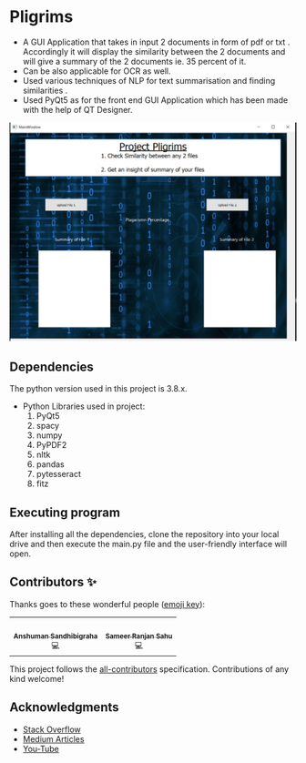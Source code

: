 # Pligrims
- A GUI Application that takes in input 2 documents in form of pdf or txt . Accordingly it will display the similarity between the 2 documents and will give a summary of the 2 documents ie. 35 percent of it. 
- Can be also applicable for OCR as well.
- Used various techniques of NLP for text summarisation and finding similarities .
- Used PyQt5 as for the front end GUI Application which has been made with the help of QT Designer.

![image](screenshot.jpg)

## Dependencies

The python version used in this project is 3.8.x.
* Python Libraries used in project:
    1. PyQt5 
    2. spacy
    3. numpy
    4. PyPDF2
    5. nltk
    6. pandas
    7. pytesseract
    8. fitz

## Executing program

After installing all the dependencies, clone the repository into your local drive and then execute the main.py file and the user-friendly interface will open.

## Contributors ✨

Thanks goes to these wonderful people ([emoji key](https://allcontributors.org/docs/en/emoji-key)):

<!-- ALL-CONTRIBUTORS-LIST:START - Do not remove or modify this section -->
<!-- prettier-ignore-start -->
<!-- markdownlint-disable -->
<table>
  <tr>
    <td align="center"><a href="https://github.com/anshusandhi6"><img src="https://avatars.githubusercontent.com/u/59245156?s=400&v=4" width="100px;" alt=""/><br /><sub><b>Anshuman Sandhibigraha</b></sub></a><br />💻</td>
    <td align="center"><a href="https://github.com/sameersahu473"><img src="https://avatars.githubusercontent.com/u/58498397?s=400&v=4" width="100px;" alt=""/><br /><sub><b>Sameer Ranjan Sahu</b></sub></a><br />💻</td>
  </tr>
</table>

<!-- markdownlint-enable -->
<!-- prettier-ignore-end -->
<!-- ALL-CONTRIBUTORS-LIST:END -->

This project follows the [all-contributors](https://github.com/all-contributors/all-contributors) specification. Contributions of any kind welcome!

## Acknowledgments

* [Stack Overflow](https://stackoverflow.com)
* [Medium Articles](https://medium.com/)
* [You-Tube](https://youtube.com)


